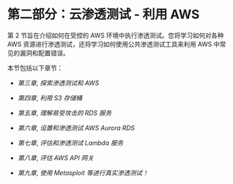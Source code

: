 # 第二部分：云渗透测试 - 利用 AWS

第 2 节旨在介绍如何在受控的 AWS 环境中执行渗透测试。您将学习如何对各种 AWS 资源进行渗透测试，还将学习如何使用公共渗透测试工具来利用 AWS 中常见的漏洞和配置错误。

本节包括以下章节：

+   *第三章*, *探索渗透测试和 AWS*

+   *第四章*, *利用 S3 存储桶*

+   *第五章*, *理解易受攻击的 RDS 服务*

+   *第六章*, *设置和渗透测试 AWS Aurora RDS*

+   *第七章*, *评估和渗透测试 Lambda 服务*

+   *第八章*, *评估 AWS API 网关*

+   *第九章*, *使用 Metasploit 等进行真实渗透测试！*
